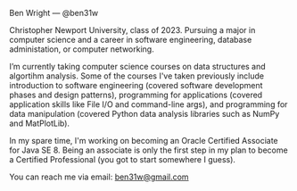 Ben Wright — @ben31w

Christopher Newport University, class of 2023. Pursuing a major in computer science and a career in software engineering, database administation, or computer networking.

I’m currently taking computer science courses on data structures and algortihm analysis. 
Some of the courses I've taken previously include introduction to software engineering (covered software development phases and design patterns), programming for applications (covered application skills like File I/O and command-line args), and programming for data manipulation (covered Python data analysis libraries such as NumPy and MatPlotLib).

In my spare time, I'm working on becoming an Oracle Certified Associate for Java SE 8.
Being an associate is only the first step in my plan to become a Certified Professional (you got to start somewhere I guess).

You can reach me via email: ben31w@gmail.com

<!---
ben31w/ben31w is a ✨ special ✨ repository because its `README.md` (this file) appears on your GitHub profile.
You can click the Preview link to take a look at your changes.
--->
